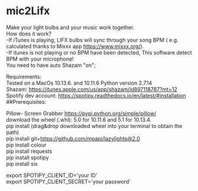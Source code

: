# mic2Lifx
Make your light bulbs and your music work together.<br />
How does it work?<br />
-If iTunes is playing, LIFX bulbs will sync through your song BPM ( e.g. calculated thanks to Mixxx app https://www.mixxx.org/).<br />
-If itunes is not playing or no BPM have been detected, This software detect BPM with your microphone!<br />
You need to have auto Shazam "on";<br />

Requirements:<br />
Tested on a MacOs 10.13.6. and 10.11.6 Python version 2.7.14<br />
Shazam: https://itunes.apple.com/us/app/shazam/id897118787?mt=12<br />
Spotify dev account: https://spotipy.readthedocs.io/en/latest/#installation<br />
##Prerequisites:<br />

Pillow- Screen Grabber https://pypi.python.org/simple/pillow/ <br />
download the wheel (.whl): 5.0 for 10.11.6 and 5.1 for 10.13.4.<br />
pip install (drag&drop downloaded wheel into your terminal to obtain the path)<br />
pip install git+https://github.com/mpapi/lazylights@2.0<br />
pip install colour<br />
pip install requests<br />
pip install spotipy<br />
pip install six<br />

export SPOTIPY_CLIENT_ID='your ID'<br />
export SPOTIPY_CLIENT_SECRET='your password'<br />


